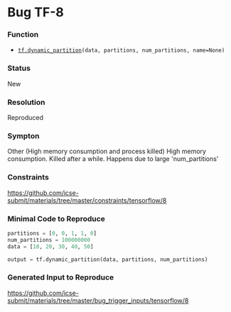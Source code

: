 # Bug TF-8
### Function
* [`tf.dynamic_partition`](https://www.tensorflow.org/versions/r2.1/api_docs/python/tf/dynamic_partition)`(data, partitions, num_partitions, name=None)`
### Status
New 
### Resolution
Reproduced
### Sympton
Other (High memory consumption and process killed)
High memory consumption. Killed after a while. Happens due to large 'num_partitions'
### Constraints
https://github.com/icse-submit/materials/tree/master/constraints/tensorflow/8
### Minimal Code to Reproduce
~~~python
partitions = [0, 0, 1, 1, 0]
num_partitions = 100000000 
data = [10, 20, 30, 40, 50]

output = tf.dynamic_partition(data, partitions, num_partitions)
~~~
### Generated Input to Reproduce
https://github.com/icse-submit/materials/tree/master/bug_trigger_inputs/tensorflow/8
